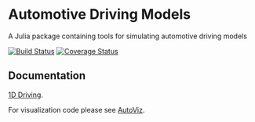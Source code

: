 # Automotive Driving Models

A Julia package containing tools for simulating automotive driving models

[![Build Status](https://travis-ci.org/tawheeler/AutomotiveDrivingModels.jl.svg?branch=master)](https://travis-ci.org/tawheeler/AutomotiveDrivingModels.jl)
[![Coverage Status](https://coveralls.io/repos/tawheeler/AutomotiveDrivingModels.jl/badge.svg?branch=master&service=github)](https://coveralls.io/github/tawheeler/AutomotiveDrivingModels.jl?branch=master)

## Documentation

[1D Driving](http://nbviewer.ipython.org/github/tawheeler/AutomotiveDrivingModels.jl/blob/master/docs/1DMobius.ipynb).


For visualization code please see [AutoViz](https://github.com/tawheeler/AutoViz.jl).
